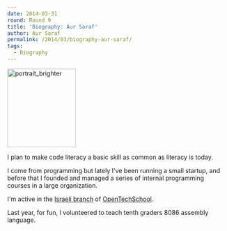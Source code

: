 ```yaml
---
date: 2014-03-31
round: Round 9
title: 'Biography: Aur Saraf'
author: Aur Saraf
permalink: /2014/03/biography-aur-saraf/
tags:
  - Biography
---
```

[<img class=" wp-image-6517 alignleft" alt="portrait_brighter" src="http://files.software-carpentry.org/training-course/2014/03/portrait_brighter-262x300.png" width="157" height="180" />][1]

I plan to make code literacy a basic skill as common as literacy is today.

I come from programming but lately I've been running a small startup, and before that I founded and managed a series of internal programming courses in a large organization.

I'm active in the [Israeli branch][2] of [OpenTechSchool][3].

Last year, for fun, I volunteered to teach tenth graders 8086 assembly language.

 [1]: http://files.software-carpentry.org/training-course/2014/03/portrait_brighter.png
 [2]: http://www.meetup.com/opentechschool-tel-aviv/
 [3]: http://www.opentechschool.org/
